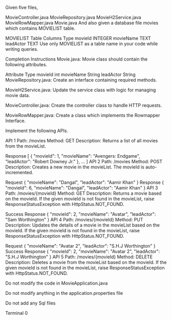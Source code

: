 
Given five files,

MovieController.java
MovieRepository.java
MovieH2Service.java
MovieRowMapper.java
Movie.java
And also given a database file movies which contains MOVIELIST table.

MOVIELIST Table
Columns	Type
movieId	INTEGER
movieName	TEXT
leadActor	TEXT
Use only MOVIELIST as a table name in your code while writing queries.

Completion Instructions
Movie.java: Movie class should contain the following attributes.

Attribute	Type
movieId	int
movieName	String
leadActor	String
MovieRepository.java: Create an interface containing required methods.

MovieH2Service.java: Update the service class with logic for managing movie data.

MovieController.java: Create the controller class to handle HTTP requests.

MovieRowMapper.java: Create a class which implements the Rowmapper Interface.

Implement the following APIs.

API 1
Path: /movies
Method: GET
Description:
Returns a list of all movies from the movieList.

Response
[
    {
        "movieId": 1,
        "movieName": "Avengers: Endgame",
        "leadActor": "Robert Downey Jr."
    },
   ...
]
API 2
Path: /movies
Method: POST
Description:
Creates a new movie in the movieList. The movieId is auto-incremented.

Request
{
    "movieName": "Dangal",
    "leadActor": "Aamir Khan"
}
Response
{
    "movieId": 6,
    "movieName": "Dangal",
    "leadActor": "Aamir Khan"
}
API 3
Path: /movies/{movieId}
Method: GET
Description:
Returns a movie based on the movieId. If the given movieId is not found in the movieList, raise ResponseStatusException with HttpStatus.NOT_FOUND.

Success Response
{
    "movieId": 2,
    "movieName": "Avatar",
    "leadActor": "Sam Worthington"
}
API 4
Path: /movies/{movieId}
Method: PUT
Description:
Updates the details of a movie in the movieList based on the movieId. If the given movieId is not found in the movieList, raise ResponseStatusException with HttpStatus.NOT_FOUND.

Request
{
    "movieName": "Avatar 2",
    "leadActor": "S.H.J Worthington"
}
Success Response
{
    "movieId": 2,
    "movieName": "Avatar 2",
    "leadActor": "S.H.J Worthington"
}
API 5
Path: /movies/{movieId}
Method: DELETE
Description:
Deletes a movie from the movieList based on the movieId. If the given movieId is not found in the movieList, raise ResponseStatusException with HttpStatus.NOT_FOUND.

Do not modify the code in MovieApplication.java

Do not modify anything in the application.properties file

Do not add any Sql files

Terminal   0


